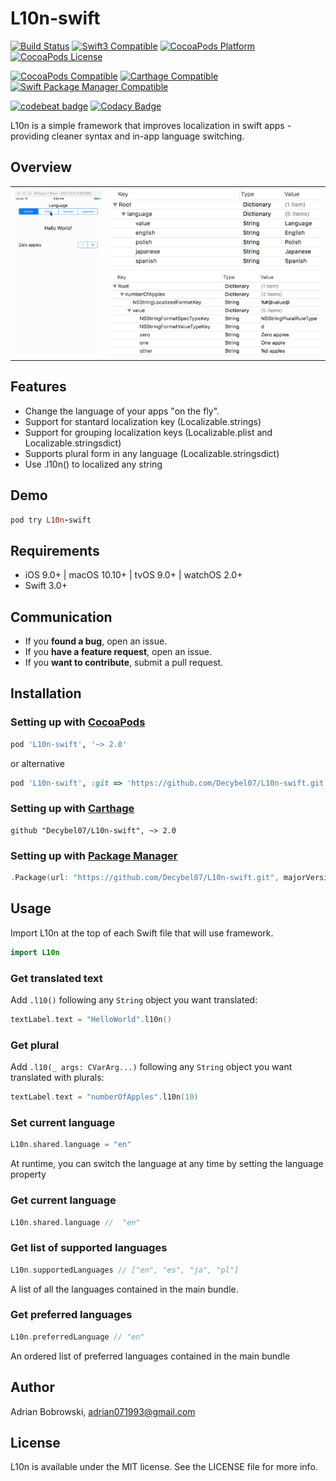 # L10n-swift

[![Build Status](https://travis-ci.org/Decybel07/L10n-swift.svg?branch=master&style=flat)](https://travis-ci.org/Decybel07/L10n-swift)
[![Swift3 Compatible](https://img.shields.io/badge/swift-3-FFAC45.svg?style=flat)](https://developer.apple.com/swift/) 
[![CocoaPods Platform](https://img.shields.io/cocoapods/p/L10n.svg?style=flat)](http://cocoapods.org/pods/L10n-swift)
[![CocoaPods License](https://img.shields.io/cocoapods/l/L10n.svg?style=flat)](http://cocoapods.org/pods/L10n-swift)

[![CocoaPods Compatible](https://img.shields.io/cocoapods/v/L10n-swift.svg=flat)](http://cocoapods.org/pods/L10n-swift)
[![Carthage Compatible](https://img.shields.io/badge/Carthage-compatible-4BC51D.svg?style=flat)](https://github.com/Carthage/Carthage)
[![Swift Package Manager Compatible](https://img.shields.io/badge/SPM-compatible-4BC51D.svg?style=flat)](https://github.com/apple/swift-package-manager)

[![codebeat badge](https://codebeat.co/badges/5f83f891-8cd6-4b12-9340-562a74c51442)](https://codebeat.co/projects/github-com-decybel07-l10n-swift-master)
[![Codacy Badge](https://api.codacy.com/project/badge/Grade/3063467ecae74021b7666787333eac54)](https://www.codacy.com/app/Decybel07/L10n-swift/dashboard)

L10n is a simple framework that improves localization in swift apps - providing cleaner syntax and in-app language switching.

## Overview

<table align="center"><tr>
 <td rowspan="2"><img src="Screenshots/L10n-swift.gif?raw=true" alt="L10n-swift"/></td>
 <td><img src="Screenshots/plist.png?raw=true" alt="Plist"/></td>
</tr><tr>
 <td><img src="Screenshots/stringsdict.png?raw=true" alt="Stringsdict"/></td>
</tr></table>

## Features
 
 - Change the language of your apps "on the fly".
 - Support for stantard localization key (Localizable.strings)
 - Support for grouping localization keys (Localizable.plist and Localizable.stringsdict)
 - Supports plural form in any language (Localizable.stringsdict)
 - Use .l10n() to localized any string

## Demo

```ruby
pod try L10n-swift
```

## Requirements
 
 - iOS 9.0+ | macOS 10.10+ | tvOS 9.0+ | watchOS 2.0+
 - Swift 3.0+

## Communication

 - If you **found a bug**, open an issue.
 - If you **have a feature request**, open an issue.
 - If you **want to contribute**, submit a pull request.

## Installation

### Setting up with [CocoaPods](http://cocoapods.org)
 
 ```ruby
 pod 'L10n-swift', '~> 2.0'
 ```
 
 or alternative
 
 ```ruby
 pod 'L10n-swift', :git => 'https://github.com/Decybel07/L10n-swift.git'
 ```
 
### Setting up with [Carthage](https://github.com/Carthage/Carthage)

```ogdl
github "Decybel07/L10n-swift", ~> 2.0
```

### Setting up with [Package Manager](https://swift.org/package-manager/)

```swift
.Package(url: "https://github.com/Decybel07/L10n-swift.git", majorVersion: 2)
```

## Usage

 Import L10n at the top of each Swift file that will use framework.
 ```swift
 import L10n
 ```
 
### Get translated text

 Add `.l10()` following any `String` object you want translated:
 ```swift
 textLabel.text = "HelloWorld".l10n()
 ```
 
### Get plural

Add `.l10(_ args: CVarArg...)` following any `String` object you want translated with plurals:
 ```swift
 textLabel.text = "numberOfApples".l10n(10)
 ```
 
### Set current language

 ```swift
 L10n.shared.language = "en"
 ```
 At runtime, you can switch the language at any time by setting the language property
 
### Get current language

 ```swift
 L10n.shared.language //  "en"
 ```

### Get list of supported languages

 ```swift
 L10n.supportedLanguages // ["en", "es", "ja", "pl"]
 ```
 A list of all the languages contained in the main bundle.

### Get preferred languages

 ```swift
 L10n.preferredLanguage // "en"
 ```
 An ordered list of preferred languages contained in the main bundle

## Author

Adrian Bobrowski, adrian071993@gmail.com

## License

L10n is available under the MIT license. See the LICENSE file for more info.

